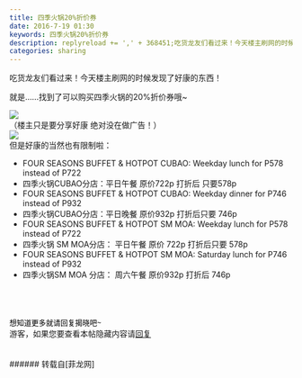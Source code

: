 ```yaml
---
title: 四季火锅20%折价券
date: 2016-7-19 01:30
keywords: 四季火锅20%折价券
description: replyreload += ',' + 368451;吃货龙友们看过来！今天楼主刷网的时候发现了好康的东西！就是……找到了可以购买四季火锅的20%折价券哦~（楼主只是要分享好康 绝对没在做广告！）但是好康的当然也有限制啦：FOUR SEASONS BUFFET & HOTPOT CUBAO: Weekday lunch for P578 instead of P722四季火锅CUBAO分店：平日午餐 原价722p 打折后 只要578pFOUR SEASONS BUFFET & HOTPOT CUBAO: Weekday dinner for P746 instead of P932四季火锅CUBAO分店：平日晚餐 原价932p 打折后只要 746pFOUR SEASONS BUFFET & HOTPOT SM MOA: Weekday lunch for P578 instead of P722四季火锅 SM MOA分店： 平日午餐 原价 722p 打折后只要 578pFOUR SEASONS BUFFET & HOTPOT SM MOA: Saturday lunch for P746 instead of P932四季火锅SM MOA 分店： 周六午餐 原价932p 打折后 746p想知道更多就请回复揭晓吧~游客，如果您要查看本帖隐藏内容请回复
categories: sharing
---
```

<td class="t_f" id="postmessage_368451">

<script type="c692668601e0943ebda8b8fd-text/javascript">replyreload += ',' + 368451;</script>吃货龙友们看过来！今天楼主刷网的时候发现了好康的东西！<br/>
就是……找到了可以购买四季火锅的20%折价券哦~<br/>

<img aid="394648" data-cf-modified-c692668601e0943ebda8b8fd-="" file="data/attachment/forum/201607/19/012143x8zb9ptt0tjj9k60.jpg.thumb.jpg" id="aimg_394648" inpost="1" onclick="" onmouseover="" src="http://www.flw.ph/data/attachment/forum/201607/19/012143x8zb9ptt0tjj9k60.jpg" style="cursor:pointer" zoomfile="data/attachment/forum/201607/19/012143x8zb9ptt0tjj9k60.jpg"/>


<br/>
（楼主只是要分享好康 绝对没在做广告！）<br/>

<img aid="394649" data-cf-modified-c692668601e0943ebda8b8fd-="" file="data/attachment/forum/201607/19/013012wuaxxpp6feazruuz.jpg.thumb.jpg" id="aimg_394649" inpost="1" onclick="" onmouseover="" src="http://www.flw.ph/data/attachment/forum/201607/19/013012wuaxxpp6feazruuz.jpg" style="cursor:pointer" zoomfile="data/attachment/forum/201607/19/013012wuaxxpp6feazruuz.jpg"/>


<br/>
但是好康的当然也有限制啦：<br/>
<ul><li>FOUR SEASONS BUFFET &amp; HOTPOT CUBAO: Weekday lunch for P578 instead of P722</li><li>四季火锅CUBAO分店：平日午餐 原价722p 打折后 只要578p</li><li>FOUR SEASONS BUFFET &amp; HOTPOT CUBAO: Weekday dinner for P746 instead of P932</li><li>四季火锅CUBAO分店：平日晚餐 原价932p 打折后只要 746p</li><li>FOUR SEASONS BUFFET &amp; HOTPOT SM MOA: Weekday lunch for P578 instead of P722</li><li>四季火锅 SM MOA分店： 平日午餐 原价 722p 打折后只要 578p</li><li>FOUR SEASONS BUFFET &amp; HOTPOT SM MOA: Saturday lunch for P746 instead of P932</li><li>四季火锅SM MOA 分店： 周六午餐 原价932p 打折后 746p<br/>
</li></ul><font face="Open Sans, Arial, Verdana"><font color="#000000"><font style="font-size:13px"><br/>
</font></font></font><br/>
<br/>
<font face="Open Sans, Arial, Verdana"><font color="#000000"><font style="font-size:13px">想知道更多就请回复揭晓吧~</font></font></font><br/>
<div class="locked">游客，如果您要查看本帖隐藏内容请<a data-cf-modified-c692668601e0943ebda8b8fd-="" href="forum.php?mod=post&amp;action=reply&amp;fid=47&amp;tid=134362" onclick="if (!window.__cfRLUnblockHandlers) return false; showWindow('reply', this.href)">回复</a></div><br/>
<br/>
</td>
###### 转载自[菲龙网]